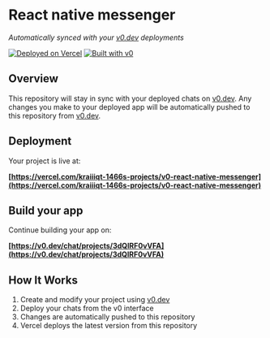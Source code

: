 # React native messenger

*Automatically synced with your [v0.dev](https://v0.dev) deployments*

[![Deployed on Vercel](https://img.shields.io/badge/Deployed%20on-Vercel-black?style=for-the-badge&logo=vercel)](https://vercel.com/kraiiiqt-1466s-projects/v0-react-native-messenger)
[![Built with v0](https://img.shields.io/badge/Built%20with-v0.dev-black?style=for-the-badge)](https://v0.dev/chat/projects/3dQIRF0vVFA)

## Overview

This repository will stay in sync with your deployed chats on [v0.dev](https://v0.dev).
Any changes you make to your deployed app will be automatically pushed to this repository from [v0.dev](https://v0.dev).

## Deployment

Your project is live at:

**[https://vercel.com/kraiiiqt-1466s-projects/v0-react-native-messenger](https://vercel.com/kraiiiqt-1466s-projects/v0-react-native-messenger)**

## Build your app

Continue building your app on:

**[https://v0.dev/chat/projects/3dQIRF0vVFA](https://v0.dev/chat/projects/3dQIRF0vVFA)**

## How It Works

1. Create and modify your project using [v0.dev](https://v0.dev)
2. Deploy your chats from the v0 interface
3. Changes are automatically pushed to this repository
4. Vercel deploys the latest version from this repository
